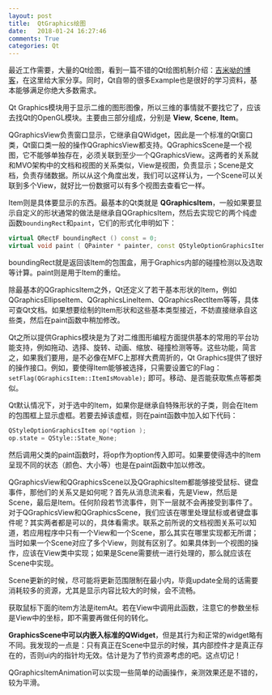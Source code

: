 ```yaml
---
layout: post
title:  QtGraphics绘图
date:   2018-01-24 16:27:46
comments: True
categories: Qt
---
```


最近工作需要，大量的Qt绘图，看到一篇不错的Qt绘图机制介绍：[吉米呦的博客](http://blog.sina.com.cn/s/blog_4a33cfca01015ppv.html)，在这里给大家分享。同时，Qt自带的很多Example也是很好的学习资料，基本能够满足你绝大多数需求。

Qt Graphics模块用于显示二维的图形图像，所以三维的事情就不要找它了，应该去找Qt的OpenGL模块。主要由三部分组成，分别是 **View**, **Scene**, **Item**。

QGraphicsView负责窗口显示，它继承自QWidget，因此是一个标准的Qt窗口类，Qt窗口类一般的操作QGraphicsView都支持。QGraphicsScene是一个视图，它不能够单独存在，必须关联到至少一个QGraphicsView。这两者的关系就和MVO架构中的文档和视图的关系类似，View是视图，负责显示；Scene是文档，负责存储数据。所以从这个角度出发，我们可以这样认为，一个Scene可以关联到多个View，就好比一份数据可以有多个视图去查看它一样。

Item则是具体要显示的东西。最基本的Qt类就是 **QGraphicsItem**，一般如果要显示自定义的形状通常的做法是继承自QGraphicsItem，然后去实现它的两个纯虚函数`boundingRect`和`paint`，它们的形式化申明如下：
```c++
virtual QRectF boundingRect () const = 0;
virtual void paint ( QPainter * painter, const QStyleOptionGraphicsItem * option, QWidget * widget = 0 ) = 0;
```
boundingRect就是返回该Item的包围盒，用于Graphics内部的碰撞检测以及选取等计算。paint则是用于Item的重绘。

除最基本的QGraphicsItem之外，Qt还定义了若干基本形状的Item，例如QGraphicsEllipseItem、QGraphicsLineItem、QGraphicsRectItem等等，具体可查Qt文档。如果想要绘制的Item形状和这些基本类型接近，不妨直接继承自这些类，然后在paint函数中稍加修改。

Qt之所以提供Graphics模块是为了对二维图形编程方面提供基本的常用的平台功能支持，例如拖动、选择、旋转、动画、缩放、碰撞检测等等。这些功能，简言之，如果我们要用，是不必像在MFC上那样大费周折的，Qt Graphics提供了很好的操作接口。例如，要使得Item能够被选择，只需要设置它的Flag：
`setFlag(QGraphicsItem::ItemIsMovable);`
即可。移动、是否能获取焦点等都类似。

Qt默认情况下，对于选中的Item，如果你是继承自特殊形状的子类，则会在Item的包围框上显示虚框。若要去掉该虚框，则在paint函数中加入如下代码：
```c++
QStyleOptionGraphicsItem op(*option ); 
op.state = QStyle::State_None;
```
然后调用父类的paint函数时，将op作为option传入即可。如果要使得选中的Item呈现不同的状态（颜色、大小等）也是在paint函数中加以修改。

QGraphicsView和QGraphicsScene以及QGraphicsItem都能够接受鼠标、键盘事件，那他们的关系又是如何呢？首先从消息流来看，先是View，然后是Scene，最后是Item。任何阶段若节流事件，则下一层就不会再接受到事件了。对于QGraphicsView和QGraphicsScene，我们应该在哪里处理鼠标或者键盘事件呢？其实两者都是可以的，具体看需求。联系之前所说的文档视图关系可以知道，若应用程序中只有一个View和一个Scene，那么其实在哪里实现都无所谓；当时如果一个Scene对应了多个View，则就有区别了。如果具体到一个视图的操作，应该在View类中实现；如果是Scene需要统一进行处理的，那么就应该在Scene中实现。

Scene更新的时候，尽可能将更新范围限制在最小内，毕竟update全局的话需要消耗较多的资源，尤其是显示内容比较大的时候，会不流畅。

获取鼠标下面的item方法是itemAt。若在View中调用此函数，注意它的参数坐标是View中的坐标，即不需要再做任何的转化。

**GraphicsScene中可以内嵌入标准的QWidget**，但是其行为和正常的widget略有不同。我发现的一点是：只有真正在Scene中显示的时候，其内部控件才是真正存在的，否则ui内的指针均无效。估计是为了节约资源考虑的吧。这点切记！

QGraphicsItemAnimation可以实现一些简单的动画操作，亲测效果还是不错的，较为平滑。
